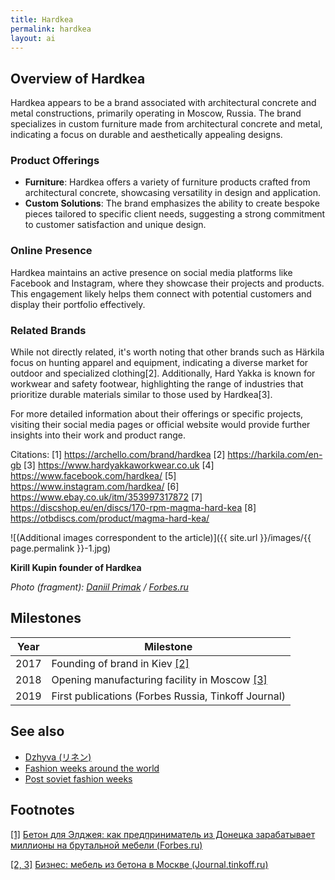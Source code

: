 ```yaml
---
title: Hardkea
permalink: hardkea
layout: ai
---
```


## Overview of Hardkea

Hardkea appears to be a brand associated with architectural concrete and metal constructions, primarily operating in Moscow, Russia. The brand specializes in custom furniture made from architectural concrete and metal, indicating a focus on durable and aesthetically appealing designs.

### Product Offerings
- **Furniture**: Hardkea offers a variety of furniture products crafted from architectural concrete, showcasing versatility in design and application.
- **Custom Solutions**: The brand emphasizes the ability to create bespoke pieces tailored to specific client needs, suggesting a strong commitment to customer satisfaction and unique design.

### Online Presence
Hardkea maintains an active presence on social media platforms like Facebook and Instagram, where they showcase their projects and products. This engagement likely helps them connect with potential customers and display their portfolio effectively.

### Related Brands
While not directly related, it's worth noting that other brands such as Härkila focus on hunting apparel and equipment, indicating a diverse market for outdoor and specialized clothing[2]. Additionally, Hard Yakka is known for workwear and safety footwear, highlighting the range of industries that prioritize durable materials similar to those used by Hardkea[3].

For more detailed information about their offerings or specific projects, visiting their social media pages or official website would provide further insights into their work and product range.

Citations:
[1] https://archello.com/brand/hardkea
[2] https://harkila.com/en-gb
[3] https://www.hardyakkaworkwear.co.uk
[4] https://www.facebook.com/hardkea/
[5] https://www.instagram.com/hardkea/
[6] https://www.ebay.co.uk/itm/353997317872
[7] https://discshop.eu/en/discs/170-rpm-magma-hard-kea
[8] https://otbdiscs.com/product/magma-hard-kea/

![(Additional images correspondent to the article)]({{ site.url }}/images/{{ page.permalink }}-1.jpg)

**Kirill Kupin founder of Hardkea**

*Photo (fragment): [Daniil Primak](https://www.forbes.ru/karera-i-svoy-biznes/384659-beton-dlya-eldzheya-kak-predprinimatel-iz-donecka-zarabatyvaet-milliony) / [Forbes.ru](https://www.forbes.ru/karera-i-svoy-biznes/384659-beton-dlya-eldzheya-kak-predprinimatel-iz-donecka-zarabatyvaet-milliony)*

## Milestones

|Year|Milestone|
|-|-|
|2017|Founding of brand in Kiev <span id="a2">[\[2\]](#f2)</span>|
|2018|Opening manufacturing facility in Moscow <span id="a2">[\[3\]](#f2)</span>|
|2019|First publications (Forbes Russia, Tinkoff Journal)|

## See also

+ [Dzhyva (リネン)](dzhyva)
+ [Fashion weeks around the world](fashion-weeks-around-the-world)
+ [Post soviet fashion weeks](post-soviet-fashion-weeks)

## Footnotes

[[1]](#a1) <span id="f1"></span> [Бетон для Элджея: как предприниматель из Донецка зарабатывает миллионы на брутальной мебели (Forbes.ru)](https://www.forbes.ru/karera-i-svoy-biznes/384659-beton-dlya-eldzheya-kak-predprinimatel-iz-donecka-zarabatyvaet-milliony)

[[2, 3]](#a2) <span id="f2"></span> [Бизнес: мебель из бетона в Москве (Journal.tinkoff.ru)](https://journal.tinkoff.ru/beton/)
